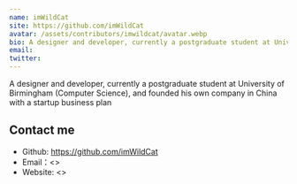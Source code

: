 ```yaml
---
name: imWildCat
site: https://github.com/imWildCat
avatar: /assets/contributors/imwildcat/avatar.webp
bio: A designer and developer, currently a postgraduate student at University of Birmingham (Computer Science), and founded his own company in China with a startup business plan
email:
twitter:
---
```


A designer and developer, currently a postgraduate student at University of Birmingham (Computer Science), and founded his own company in China with a startup business plan

## Contact me

- Github: <https://github.com/imWildCat>
- Email：<>
- Website: <>
